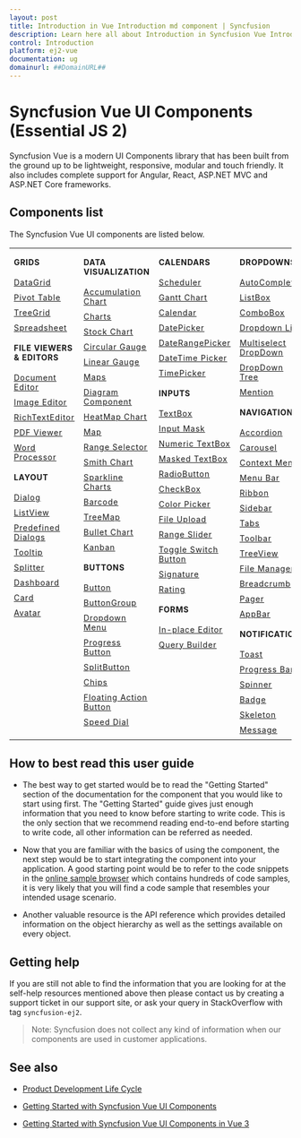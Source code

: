 ```yaml
---
layout: post
title: Introduction in Vue Introduction md component | Syncfusion
description: Learn here all about Introduction in Syncfusion Vue Introduction md component of Syncfusion Essential JS 2 and more.
control: Introduction 
platform: ej2-vue
documentation: ug
domainurl: ##DomainURL##
---
```


# Syncfusion Vue UI Components (Essential JS 2)

Syncfusion Vue is a modern UI Components library that has been built from the ground up to be lightweight, responsive, modular and touch friendly. It also includes complete support for Angular, React, ASP.NET MVC and ASP.NET Core frameworks.

## Components list

The Syncfusion Vue UI components are listed below.

<style>
# table
{
border:0 !important;
line-height: 2!important;
}

tr
{
border:0 !important;
}

td
{
border:0 !important;
vertical-align: top;
}

.controlanchorlink
{
text-decoration: none!important;
font-size: 14px!important;
text-align: left!important;
padding: 5px 0px;
letter-spacing: 1px;
}
.controlcategory
{
font-size: 14px!important;
text-align: left!important;
font-weight: bold!important;
letter-spacing: 0.7px;
}
}

</style>

<table id="table" style="border: 0px;">
<tbody>
<colgroup>
<col style="width: 25%">
<col style="width: 25%">
<col style="width: 25%">
<col style="width: 25%">
</colgroup>
</tbody>
<tr>
    <td>
        <div><p class="controlcategory">GRIDS</p></div>
        <div class="controlanchorlink"><a target="_self" href="https://ej2.syncfusion.com/vue/documentation/grid/getting-started/">DataGrid</a></div>
        <div class="controlanchorlink"><a target="_self" href="https://ej2.syncfusion.com/vue/documentation/pivotview/getting-started/">Pivot Table</a></div>
        <div class="controlanchorlink"><a target="_self" href="https://ej2.syncfusion.com/vue/documentation/treegrid/getting-started/">TreeGrid</a></div>
         <div class="controlanchorlink"><a target="_self" href="https://ej2.syncfusion.com/vue/documentation/spreadsheet/getting-started/">Spreadsheet</a></div>
        <div><p class="controlcategory">FILE VIEWERS & EDITORS</p></div>
        <div class="controlanchorlink"><a target="_self" href="https://ej2.syncfusion.com/vue/documentation/document-editor/getting-started">Document Editor</a></div>
        <div class="controlanchorlink"><a target="_self" href="https://ej2.syncfusion.com/vue/documentation/image-editor/getting-started">Image Editor</a></div>
        <div class="controlanchorlink"><a target="_self" href="https://ej2.syncfusion.com/vue/documentation/rich-text-editor/getting-started/">RichTextEditor</a></div>
        <div class="controlanchorlink"><a target="_self" href="https://ej2.syncfusion.com/vue/documentation/pdfviewer/getting-started/">PDF Viewer</a></div>
        <div class="controlanchorlink"><a target="_self" href="https://ej2.syncfusion.com/vue/documentation/document-editor/getting-started/">Word Processor</a></div>
        <div><p class="controlcategory">LAYOUT</p></div>
        <div class="controlanchorlink"><a target="_self" href="https://ej2.syncfusion.com/vue/documentation/dialog/getting-started/">Dialog</a></div>
        <div class="controlanchorlink"><a target="_self" href="https://ej2.syncfusion.com/vue/documentation/listview/getting-started/">ListView</a></div>
         <div class="controlanchorlink"><a target="_self" href="https://ej2.syncfusion.com/vue/documentation/predefined-dialogs/getting-started">Predefined Dialogs</a></div>
        <div class="controlanchorlink"><a target="_self" href="https://ej2.syncfusion.com/vue/documentation/tooltip/getting-started/">Tooltip</a></div>
        <div class="controlanchorlink"><a target="_self" href="https://ej2.syncfusion.com/vue/documentation/splitter/getting-started/">Splitter</a></div>
        <div class="controlanchorlink"><a target="_self" href="https://ej2.syncfusion.com/vue/documentation/dashboard-layout/getting-started/">Dashboard</a></div>
        <div class="controlanchorlink"><a target="_self" href="https://ej2.syncfusion.com/vue/documentation/card/getting-started/">Card</a></div>
        <div class="controlanchorlink"><a target="_self" href="https://ej2.syncfusion.com/vue/documentation/avatar/getting-started/">Avatar</a></div>
    </td>
    <td>
        <div><p class="controlcategory">DATA VISUALIZATION</p></div>
        <div class="controlanchorlink"><a target="_self" href="https://ej2.syncfusion.com/vue/documentation/accumulation-chart/getting-started">Accumulation Chart</a></div>
        <div class="controlanchorlink"><a target="_self" href="https://ej2.syncfusion.com/vue/documentation/chart/getting-started/">Charts</a></div>
        <div class="controlanchorlink"><a target="_self" href="https://ej2.syncfusion.com/vue/documentation/stock-chart/getting-started/">Stock Chart</a></div>
        <div class="controlanchorlink"><a target="_self" href="https://ej2.syncfusion.com/vue/documentation/circular-gauge/getting-started/">Circular Gauge</a></div>
        <div class="controlanchorlink"><a target="_self" href="https://ej2.syncfusion.com/vue/documentation/linear-gauge/getting-started/">Linear Gauge</a></div>
        <div class="controlanchorlink"><a target="_self" href="https://ej2.syncfusion.com/vue/documentation/maps/getting-started">Maps</a></div>
        <div class="controlanchorlink"><a target="_self" href="https://ej2.syncfusion.com/vue/documentation/diagram/getting-started/">Diagram Component</a></div>
        <div class="controlanchorlink"><a target="_self" href="https://ej2.syncfusion.com/vue/documentation/heatmap-chart/getting-started/">HeatMap Chart</a></div>
        <div class="controlanchorlink"><a target="_self" href="https://ej2.syncfusion.com/vue/documentation/maps/getting-started/">Map</a></div>
        <div class="controlanchorlink"><a target="_self" href="https://ej2.syncfusion.com/vue/documentation/range-navigator/getting-started/">Range Selector</a></div>
        <div class="controlanchorlink"><a target="_self" href="https://ej2.syncfusion.com/vue/documentation/smithchart/getting-started/">Smith Chart</a></div>
        <div class="controlanchorlink"><a target="_self" href="https://ej2.syncfusion.com/vue/documentation/sparkline/getting-started/">Sparkline Charts</a></div>
        <div class="controlanchorlink"><a target="_self" href="https://ej2.syncfusion.com/vue/documentation/barcode/getting-started/">Barcode</a></div>
        <div class="controlanchorlink"><a target="_self" href="https://ej2.syncfusion.com/vue/documentation/treemap/getting-started/">TreeMap</a></div>
        <div class="controlanchorlink"><a target="_self" href="https://ej2.syncfusion.com/vue/documentation/bullet-chart/getting-started/">Bullet Chart</a></div>
        <div class="controlanchorlink"><a target="_self" href="https://ej2.syncfusion.com/vue/documentation/kanban/getting-started/">Kanban</a></div>
        <div><p class="controlcategory">BUTTONS</p></div>
        <div class="controlanchorlink"><a target="_self" href="https://ej2.syncfusion.com/vue/documentation/button/getting-started/">Button</a></div>
        <div class="controlanchorlink"><a target="_self" href="https://ej2.syncfusion.com/vue/documentation/button-group/getting-started/">ButtonGroup</a></div>
        <div class="controlanchorlink"><a target="_self" href="https://ej2.syncfusion.com/vue/documentation/drop-down-button/getting-started/">Dropdown Menu</a></div>
        <div class="controlanchorlink"><a target="_self" href="https://ej2.syncfusion.com/vue/documentation/progress-button/getting-started/">Progress Button</a></div>
        <div class="controlanchorlink"><a target="_self" href="https://ej2.syncfusion.com/vue/documentation/split-button/getting-started/">SplitButton</a></div>
        <div class="controlanchorlink"><a target="_self" href="https://ej2.syncfusion.com/vue/documentation/chips/getting-started/">Chips</a></div>
        <div class="controlanchorlink"><a target="_self" href="https://ej2.syncfusion.com/vue/documentation/floating-action-button/getting-started/">Floating Action Button</a></div>
        <div class="controlanchorlink"><a target="_self" href="https://ej2.syncfusion.com/vue/documentation/speed-dial/getting-started/">Speed Dial</a></div>
    </td>
    <td>
        <div><p class="controlcategory">CALENDARS</p></div>
        <div class="controlanchorlink"><a target="_self" href="https://ej2.syncfusion.com/vue/documentation/schedule/getting-started/">Scheduler</a></div>
        <div class="controlanchorlink"><a target="_self" href="https://ej2.syncfusion.com/vue/documentation/gantt/getting-started/">Gantt Chart</a></div>
        <div class="controlanchorlink"><a target="_self" href="https://ej2.syncfusion.com/vue/documentation/calendar/getting-started/">Calendar</a></div>
        <div class="controlanchorlink"><a target="_self" href="https://ej2.syncfusion.com/vue/documentation/datepicker/getting-started/">DatePicker</a></div>
        <div class="controlanchorlink"><a target="_self" href="https://ej2.syncfusion.com/vue/documentation/daterangepicker/getting-started/">DateRangePicker</a></div>
        <div class="controlanchorlink"><a target="_self" href="https://ej2.syncfusion.com/vue/documentation/datetimepicker/getting-started/">DateTime Picker</a></div>
        <div class="controlanchorlink"><a target="_self" href="https://ej2.syncfusion.com/vue/documentation/timepicker/getting-started/">TimePicker</a></div>
        <div><p class="controlcategory">INPUTS</p></div>
        <div class="controlanchorlink"><a target="_self" href="https://ej2.syncfusion.com/vue/documentation/textbox/getting-started/">TextBox</a></div>
        <div class="controlanchorlink"><a target="_self" href="https://ej2.syncfusion.com/vue/documentation/maskedtextbox/getting-started/">Input Mask</a></div>
        <div class="controlanchorlink"><a target="_self" href="https://ej2.syncfusion.com/vue/documentation/numerictextbox/getting-started/">Numeric TextBox</a></div>
        <div class="controlanchorlink"><a target="_self" href="https://ej2.syncfusion.com/vue/documentation/maskedtextbox/getting-started">Masked TextBox</a></div>
        <div class="controlanchorlink"><a target="_self" href="https://ej2.syncfusion.com/vue/documentation/radio-button/getting-started/">RadioButton</a></div>
        <div class="controlanchorlink"><a target="_self" href="https://ej2.syncfusion.com/vue/documentation/check-box/getting-started/">CheckBox</a></div>
        <div class="controlanchorlink"><a target="_self" href="https://ej2.syncfusion.com/vue/documentation/color-picker/getting-started/">Color Picker</a></div>
        <div class="controlanchorlink"><a target="_self" href="https://ej2.syncfusion.com/vue/documentation/uploader/getting-started/">File Upload</a></div>
        <div class="controlanchorlink"><a target="_self" href="https://ej2.syncfusion.com/vue/documentation/range-slider/getting-started/">Range Slider</a></div>
        <div class="controlanchorlink"><a target="_self" href="https://ej2.syncfusion.com/vue/documentation/switch/getting-started/">Toggle Switch Button</a></div>
        <div class="controlanchorlink"><a target="_self" href="https://ej2.syncfusion.com/vue/documentation/signature/getting-started/">Signature</a></div>
        <div class="controlanchorlink"><a target="_self" href="https://ej2.syncfusion.com/vue/documentation/rating/getting-started/">Rating</a></div>
        <div><p class="controlcategory">FORMS</p></div>
        <div class="controlanchorlink"><a target="_self" href="https://ej2.syncfusion.com/vue/documentation/inplace-editor/getting-started/">In-place Editor</a></div>
        <div class="controlanchorlink"><a target="_self" href="https://ej2.syncfusion.com/vue/documentation/query-builder/getting-started/">Query Builder</a></div>
    </td>
    <td>
        <div><p class="controlcategory">DROPDOWNS</p></div>
        <div class="controlanchorlink"><a target="_self" href="https://ej2.syncfusion.com/vue/documentation/auto-complete/getting-started/">AutoComplete</a></div>
        <div class="controlanchorlink"><a target="_self" href="https://ej2.syncfusion.com/vue/documentation/list-box/getting-started/">ListBox</a></div>
        <div class="controlanchorlink"><a target="_self" href="https://ej2.syncfusion.com/vue/documentation/combo-box/getting-started/">ComboBox</a></div>
        <div class="controlanchorlink"><a target="_self" href="https://ej2.syncfusion.com/vue/documentation/drop-down-list/getting-started/">Dropdown List</a></div>
        <div class="controlanchorlink"><a target="_self" href="https://ej2.syncfusion.com/vue/documentation/multi-select/getting-started/">Multiselect DropDown</a></div>
        <div class="controlanchorlink"><a target="_self" href="https://ej2.syncfusion.com/vue/documentation/drop-down-tree/getting-started/">DropDown Tree</a></div>
        <div class="controlanchorlink"><a target="_self" href="https://ej2.syncfusion.com/vue/documentation/mention/getting-started/">Mention</a></div>
        <div><p class="controlcategory">NAVIGATION</p></div>
        <div class="controlanchorlink"><a target="_self" href="https://ej2.syncfusion.com/vue/documentation/accordion/getting-started/">Accordion</a></div>
        <div class="controlanchorlink"><a target="_self" href="https://ej2.syncfusion.com/vue/documentation/carousel/getting-started/">Carousel</a></div>
        <div class="controlanchorlink"><a target="_self" href="https://ej2.syncfusion.com/vue/documentation/context-menu/getting-started/">Context Menu</a></div>
        <div class="controlanchorlink"><a target="_self" href="https://ej2.syncfusion.com/vue/documentation/menu/getting-started/">Menu Bar</a></div>
        <div class="controlanchorlink"><a target="_self" href="https://ej2.syncfusion.com/vue/documentation/ribbon/getting-started">Ribbon</a></div>
        <div class="controlanchorlink"><a target="_self" href="https://ej2.syncfusion.com/vue/documentation/sidebar/getting-started/">Sidebar</a></div>
        <div class="controlanchorlink"><a target="_self" href="https://ej2.syncfusion.com/vue/documentation/tab/getting-started/">Tabs</a></div>
        <div class="controlanchorlink"><a target="_self" href="https://ej2.syncfusion.com/vue/documentation/toolbar/getting-started/">Toolbar</a></div>
        <div class="controlanchorlink"><a target="_self" href="https://ej2.syncfusion.com/vue/documentation/treeview/getting-started/">TreeView</a></div>
        <div class="controlanchorlink"><a target="_self" href="https://ej2.syncfusion.com/vue/documentation/file-manager/getting-started/">File Manager</a></div>
        <div class="controlanchorlink"><a target="_self" href="https://ej2.syncfusion.com/vue/documentation/breadcrumb/getting-started/">Breadcrumb</a></div>
        <div class="controlanchorlink"><a target="_self" href="https://ej2.syncfusion.com/vue/documentation/pager/getting-started/">Pager</a></div>
        <div class="controlanchorlink"><a target="_self" href="https://ej2.syncfusion.com/vue/documentation/appbar/getting-started/">AppBar</a></div>
        <div><p class="controlcategory">NOTIFICATION</p></div>
        <div class="controlanchorlink"><a target="_self" href="https://ej2.syncfusion.com/vue/documentation/toast/getting-started/">Toast</a></div>
        <div class="controlanchorlink"><a target="_self" href="https://ej2.syncfusion.com/vue/documentation/progressbar/getting-started">Progress Bar</a></div>
        <div class="controlanchorlink"><a target="_self" href="https://ej2.syncfusion.com/vue/documentation/spinner/getting-started/">Spinner</a></div>
        <div class="controlanchorlink"><a target="_self" href="https://ej2.syncfusion.com/vue/documentation/badge/getting-started/">Badge</a></div>
        <div class="controlanchorlink"><a target="_self" href="https://ej2.syncfusion.com/vue/documentation/skeleton/getting-started/">Skeleton</a></div>
        <div class="controlanchorlink"><a target="_self" href="https://ej2.syncfusion.com/vue/documentation/message/getting-started/">Message</a></div>
    </td>
</tr>
</table>

## How to best read this user guide

* The best way to get started would be to read the "Getting Started" section of the documentation for the component that you would like to start using first. The "Getting Started" guide gives just enough information that you need to know before starting to write code. This is the only section that we recommend reading end-to-end before starting to write code, all other information can be referred as needed.

* Now that you are familiar with the basics of using the component, the next step would be to start integrating the component into your application. A good starting point would be to refer to the code snippets in the [online sample browser](https://ej2.syncfusion.com/vue/demos/#/bootstrap5/grid/grid-overview.html) which contains hundreds of code samples, it is very likely that you will find a code sample that resembles your intended usage scenario.

* Another valuable resource is the API reference which provides detailed information on the object hierarchy as well as the settings available on every object.

## Getting help

If you are still not able to find the information that you are looking for at the self-help resources mentioned above then please contact us by creating a support ticket in our support site, or ask your query in StackOverflow with tag `syncfusion-ej2`.

>Note: Syncfusion does not collect any kind of information when our components are used in customer applications.

## See also

* [Product Development Life Cycle](https://www.syncfusion.com/support/product-lifecycle/estudio)

* [Getting Started with Syncfusion Vue UI Components](https://ej2.syncfusion.com/vue/documentation/getting-started/tutorial)

* [Getting Started with Syncfusion Vue UI Components in Vue 3](https://ej2.syncfusion.com/vue/documentation/getting-started/vue3-tutorial)
